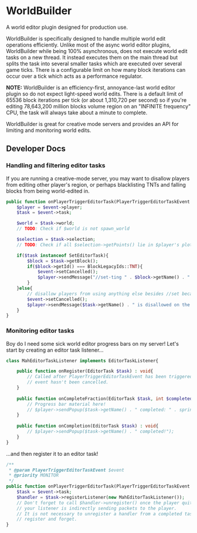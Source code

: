 # WorldBuilder
A world editor plugin designed for production use.

WorldBuilder is specifically designed to handle multiple world edit operations efficiently.
Unlike most of the async world editor plugins, WorldBuilder while being 100% asynchronous, does not execute world edit tasks on a new thread.
It instead executes them on the main thread but splits the task into several smaller tasks which are executed over several game ticks.
There is a configurable limit on how many block iterations can occur over a tick which acts as a performance regulator.

**NOTE:** WorldBuilder is an efficiency-first, annoyance-last world editor plugin so do not expect light-speed world edits.
There is a default limit of 65536 block iterations per tick (or about 1,310,720 per second) so if you're editing 78,643,200 million
blocks volume region on an "INFINITE frequency" CPU, the task will always take about a minute to complete.

WorldBuilder is great for creative mode servers and provides an API for limiting and monitoring world edits.


## Developer Docs
### Handling and filtering editor tasks
If you are running a creative-mode server, you may want to disallow players from editing other player's region, or perhaps blacklisting TNTs and falling blocks from being world-edited in.
```php
public function onPlayerTriggerEditorTask(PlayerTriggerEditorTaskEvent $event) : void{
	$player = $event->player;
	$task = $event->task;

	$world = $task->world;
	// TODO: Check if $world is not spawn_world

	$selection = $task->selection;
	// TODO: Check if all $selection->getPoints() lie in $player's plot.

	if($task instanceof SetEditorTask){
		$block = $task->getBlock();
		if($block->getId() === BlockLegacyIds::TNT){
			$event->setCancelled();
			$player->sendMessage("//set-ting " . $block->getName() . " is not allowed!");
		}
	}else{
		// disallow players from using anything else besides //set because i am a dick.
		$event->setCancelled();
		$player->sendMessage($task->getName() . " is disallowed on the server.");
	}
}
```

### Monitoring editor tasks
Boy do I need some sick world editor progress bars on my server! Let's start by creating an editor task listener...
```php
class MahEditorTaskListener implements EditorTaskListener{

	public function onRegister(EditorTask $task) : void{
		// Called after PlayerTriggerEditorTaskEvent has been triggered and the
		// event hasn't been cancelled.
	}
	
	public function onCompleteFraction(EditorTask $task, int $completed, int $total) : void{
		// Progress bar material here!
		// $player->sendPopup($task->getName() . " completed: " . sprintf("%0.2f", ($completed / $total) * 100) . "%");
	}
	
	public function onCompletion(EditorTask $task) : void{
		// $player->sendPopup($task->getName() . " completed!");
	}
}
```
...and then register it to an editor task!
```php
/**
 * @param PlayerTriggerEditorTaskEvent $event
 * @priority MONITOR
 */
public function onPlayerTriggerEditorTask(PlayerTriggerEditorTaskEvent $event) : void{
	$task = $event->task;
	$handler = $task->registerListener(new MahEditorTaskListener());
	// Don't forget to call $handler->unregister() once the player quits the server, if
	// your listener is indirectly sending packets to the player.
	// It is not necessary to unregister a handler from a completed task, you can safely
	// register and forget.
}
```
